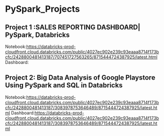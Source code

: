 # PySpark_Projects
## Project 1 :SALES REPORTING DASHBOARD| PySpark, Databricks                                                                                                                                                                                                                             
Notebook:https://databricks-prod-cloudfront.cloud.databricks.com/public/4027ec902e239c93eaaa8714f173bcfc/2428800481413187/707451727563265/8715444724387925/latest.html
Dashboard:

## Project 2: Big Data Analysis of Google Playstore Using PySpark and SQL in Databricks
Notebook:https://databricks-prod-cloudfront.cloud.databricks.com/public/4027ec902e239c93eaaa8714f173bcfc/2428800481413187/3083978753646489/8715444724387925/latest.html
Dashboard:https://databricks-prod-cloudfront.cloud.databricks.com/public/4027ec902e239c93eaaa8714f173bcfc/2428800481413187/3083978753646489/8715444724387925/latest.html
